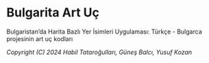 # Bulgarita Art Uç
Bulgaristan’da Harita Bazlı Yer İsimleri Uygulaması: Türkçe - Bulgarca projesinin art uç kodları

*Copyright (C) 2024 Habil Tataroğulları, Güneş Balcı, Yusuf Kozan*